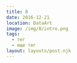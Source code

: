 ```yaml
---
title: 8
date: 2016-12-21
location: DataArt
image: /img/8/intro.png
tags:
  - тег
  - еще тег
layout: layouts/post.njk
---
```

